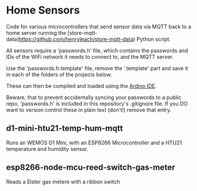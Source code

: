 # Home Sensors

Code for various microcontrollers that send sensor data via MQTT back to a home server running the [store-mqtt-data(https://github.com/henryleach/store-mqtt-data) Python script.

All sensors require a 'passwords.h' file, which contains the passwords and IDs of the WiFi network it needs to connect to, and the MQTT server.

Use the 'passwords.h.template' file, remove the '.template' part and save it in each of the folders of the projects below.

These can then be compiled and loaded using the [Ardino IDE](https://www.arduino.cc/en/software).

Beware, that to prevent accidentally syncing your passwords to a public repo, 'passwords.h' is included in this repository's .gitignore file. If you DO want to version control these in plain text (don't!) remove that entry.

## d1-mini-htu21-temp-hum-mqtt

Runs an WEMOS D1 Mini, with an ESP8266 Microcontroller and a HTU21 temperature and humidity sensor.

## esp8266-node-mcu-reed-switch-gas-meter

Reads a Elster gas metere with a ribbon switch
